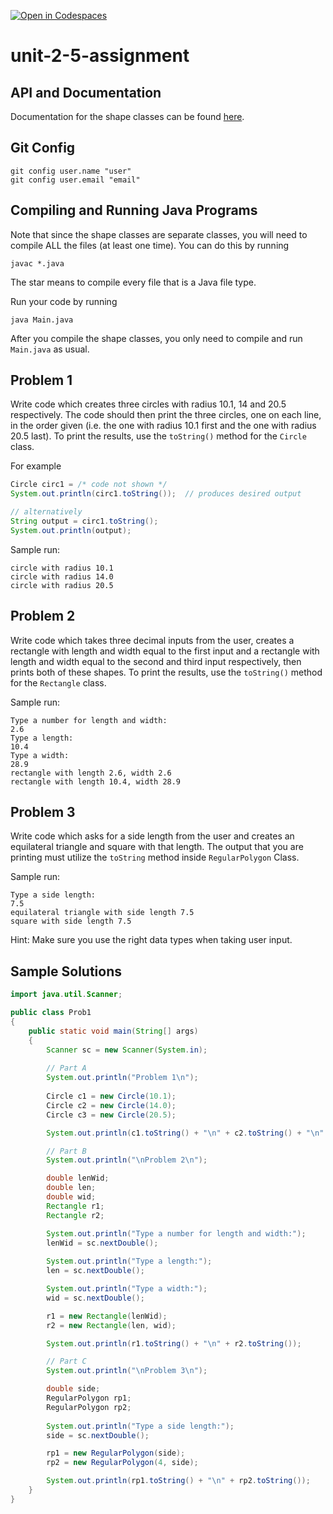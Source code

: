 [![Open in Codespaces](https://classroom.github.com/assets/launch-codespace-2972f46106e565e64193e422d61a12cf1da4916b45550586e14ef0a7c637dd04.svg)](https://classroom.github.com/open-in-codespaces?assignment_repo_id=16400994)
# unit-2-5-assignment

## API and Documentation
Documentation for the shape classes can be found [here](https://coderunner.projectstem.org/docs/shapes/index.html).

## Git Config
```
git config user.name "user"
git config user.email "email"
```

## Compiling and Running Java Programs
Note that since the shape classes are separate classes, you will need to compile ALL the files (at least one time).  You can do this by running
```
javac *.java
```
The star means to compile every file that is a Java file type.

Run your code by running
```
java Main.java
```

After you compile the shape classes, you only need to compile and run `Main.java` as usual.

## Problem 1
Write code which creates three circles with radius 10.1, 14 and 20.5 respectively. The code should then print the three circles, one on each line, in the order given (i.e. the one with radius 10.1 first and the one with radius 20.5 last). To print the results, use the `toString()` method for the `Circle` class.

For example
```java
Circle circ1 = /* code not shown */
System.out.println(circ1.toString());  // produces desired output

// alternatively
String output = circ1.toString();
System.out.println(output);
```

Sample run:
```
circle with radius 10.1
circle with radius 14.0
circle with radius 20.5
```

## Problem 2
Write code which takes three decimal inputs from the user, creates a rectangle with length and width equal to the first input and a rectangle with length and width equal to the second and third input respectively, then prints both of these shapes. To print the results, use the `toString()` method for the `Rectangle` class. 

Sample run:
```
Type a number for length and width:
2.6
Type a length:
10.4
Type a width:
28.9
rectangle with length 2.6, width 2.6
rectangle with length 10.4, width 28.9
```
## Problem 3
Write code which asks for a side length from the user and creates an equilateral triangle and square with that length. The output that you are printing must utilize the `toString` method inside `RegularPolygon` Class.

Sample run:
```
Type a side length:
7.5
equilateral triangle with side length 7.5
square with side length 7.5
```
Hint: Make sure you use the right data types when taking user input.

## Sample Solutions
```java
import java.util.Scanner;

public class Prob1
{
	public static void main(String[] args)
	{
		Scanner sc = new Scanner(System.in);
		
		// Part A
		System.out.println("Problem 1\n");
		
		Circle c1 = new Circle(10.1);
		Circle c2 = new Circle(14.0);
		Circle c3 = new Circle(20.5);

		System.out.println(c1.toString() + "\n" + c2.toString() + "\n" + c3.toString());

		// Part B
		System.out.println("\nProblem 2\n");

		double lenWid;
		double len;
		double wid;
		Rectangle r1;
		Rectangle r2;

		System.out.println("Type a number for length and width:");
		lenWid = sc.nextDouble();
		
		System.out.println("Type a length:");
		len = sc.nextDouble();

		System.out.println("Type a width:");
		wid = sc.nextDouble();

		r1 = new Rectangle(lenWid);
		r2 = new Rectangle(len, wid);

		System.out.println(r1.toString() + "\n" + r2.toString());

		// Part C
		System.out.println("\nProblem 3\n");

		double side;
		RegularPolygon rp1;
		RegularPolygon rp2;
		
		System.out.println("Type a side length:");
		side = sc.nextDouble();

		rp1 = new RegularPolygon(side);
		rp2 = new RegularPolygon(4, side);

		System.out.println(rp1.toString() + "\n" + rp2.toString());
	}
}
```

